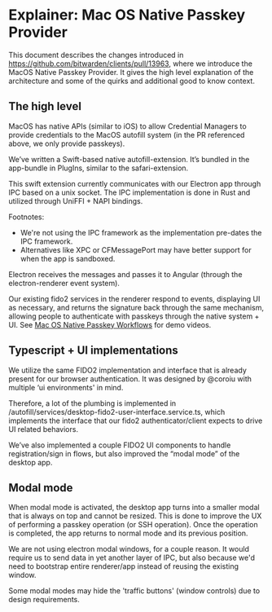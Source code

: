 # Explainer: Mac OS Native Passkey Provider

This document describes the changes introduced in https://github.com/bitwarden/clients/pull/13963, where we introduce the MacOS Native Passkey Provider. It gives the high level explanation of the architecture and some of the quirks and additional good to know context.

## The high level
MacOS has native APIs (similar to iOS) to allow Credential Managers to provide credentials to the MacOS autofill system (in the PR referenced above, we only provide passkeys).

We’ve written a Swift-based native autofill-extension. It’s bundled in the app-bundle in PlugIns, similar to the safari-extension.

This swift extension currently communicates with our Electron app through IPC based on a unix socket. The IPC implementation is done in Rust and utilized through UniFFI + NAPI bindings.

Footnotes:

* We're not using the IPC framework as the implementation pre-dates the IPC framework.
* Alternatives like XPC or CFMessagePort may have better support for when the app is sandboxed. 

Electron receives the messages and passes it to Angular (through the electron-renderer event system).

Our existing fido2 services in the renderer respond to events, displaying UI as necessary, and returns the signature back through the same mechanism, allowing people to authenticate with passkeys through the native system + UI. See [Mac OS Native Passkey Workflows](https://bitwarden.atlassian.net/wiki/spaces/EN/pages/1828356098/Mac+OS+Native+Passkey+Workflows) for demo videos.

## Typescript + UI implementations

We utilize the same FIDO2 implementation and interface that is already present for our browser authentication. It was designed by @coroiu with multiple ‘ui environments' in mind.

Therefore, a lot of the plumbing is implemented in /autofill/services/desktop-fido2-user-interface.service.ts, which implements the interface that our fido2 authenticator/client expects to drive UI related behaviors. 

We’ve also implemented a couple FIDO2 UI components to handle registration/sign in flows, but also improved the “modal mode” of the desktop app.

## Modal mode

When modal mode is activated, the desktop app turns into a smaller modal that is always on top and cannot be resized. This is done to improve the UX of performing a passkey operation (or SSH operation). Once the operation is completed, the app returns to normal mode and its previous position.

We are not using electron modal windows, for a couple reason. It would require us to send data in yet another layer of IPC, but also because we'd need to bootstrap entire renderer/app instead of reusing the existing window.

Some modal modes may hide the 'traffic buttons' (window controls) due to design requirements.

